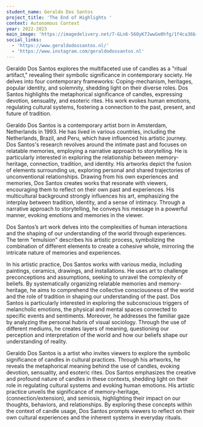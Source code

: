 ```yaml
---
student_name: Geraldo Dos Santos
project_title: 'The End of Highlights '
context: Autonomous Context
year: 2022-2023
main_image: 'https://imagedelivery.net/7-GLn6-56OyK7JwwGe0hfg/1f4ca36b-4fc9-424e-310d-c4c03825ac00'
social_links:
  - 'https://www.geraldodossantos.nl/'
  - 'https://www.instagram.com/geraldodossantos.nl'
---
```


Geraldo Dos Santos explores the multifaceted use of candles as a "ritual artifact," revealing their symbolic significance in contemporary society. He delves into four contemporary frameworks: Coping-mechanism, heritages, popular identity, and solemnity, shedding light on their diverse roles. Dos Santos highlights the metaphorical significance of candles, expressing devotion, sensuality, and esoteric rites. His work evokes human emotions, regulating cultural systems, fostering a connection to the past, present, and future of tradition.

Geraldo Dos Santos is a contemporary artist born in Amsterdam, Netherlands in 1993. He has lived in various countries, including the Netherlands, Brazil, and Peru, which have influenced his artistic journey.
Dos Santos's research revolves around the intimate past and focuses on relatable memories, employing a narrative approach to storytelling. He is particularly interested in exploring the relationship between memory-heritage, connection, tradition, and identity. His artworks depict the fusion of elements surrounding us, exploring personal and shared trajectories of unconventional relationships. Drawing from his own experiences and memories, Dos Santos creates works that resonate with viewers, encouraging them to reflect on their own past and experiences. His multicultural background strongly influences his art, emphasizing the interplay between tradition, identity, and a sense of intimacy. Through a narrative approach to storytelling, he conveys his message in a powerful manner, evoking emotions and memories in the viewer.

Dos Santos’s art work delves into the complexities of human interactions and the shaping of our understanding of the world through experiences. The term "emulsion" describes his artistic process, symbolizing the combination of different elements to create a cohesive whole, mirroring the intricate nature of memories and experiences.

In his artistic practice, Dos Santos works with various media, including paintings, ceramics, drawings, and installations. He uses art to challenge preconceptions and assumptions, seeking to unravel the complexity of beliefs. By systematically organizing relatable memories and memory-heritage, he aims to comprehend the collective consciousness of the world and the role of tradition in shaping our understanding of the past. Dos Santos is particularly interested in exploring the subconscious triggers of melancholic emotions, the physical and mental spaces connected to specific events and sentiments. Moreover, he addresses the familiar gaze by analyzing the personal hubris of visual sociology. Through the use of different mediums, he creates layers of meaning, questioning our perception and interpretation of the world and how our beliefs shape our understanding of reality.

Geraldo Dos Santos is a artist who invites viewers to explore the symbolic significance of candles in cultural practices. Through his artworks, he reveals the metaphorical meaning behind the use of candles, evoking devotion, sensuality, and esoteric rites. Dos Santos emphasizes the creative and profound nature of candles in these contexts, shedding light on their role in regulating cultural systems and evoking human emotions. His artistic practice unveils the significance of memory-heritage, (connection/extension), and semiosis, highlighting their impact on our thoughts, behaviors, and relationships. By exploring these concepts within the context of candle usage, Dos Santos prompts viewers to reflect on their own cultural experiences and the inherent systems in everyday rituals.
